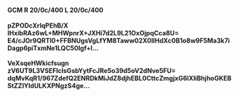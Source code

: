 #### GCM R 20/0c/400 L 20/0c/400
**pZPODcXrlqPEhB/X**<br/>**IHxibRAz6wL+MHWpnrX+JXHi7d2L9L21OxOjpqCca8U=**<br/>**E4/cJOr9QRTl0+FFBNUgsVgLfYM8Taww02X0IIHdXc0B1o8w9F5Ma3k7iDagp6piTxmNe1LQC50Igf+I...**<br/><br/>
**VeXsqeHWkicfsugn**<br/>**zV6UT9L3VSEFIcIsGsbYytFcJRe5o39d5oV2dNve5FU=**<br/>**dqMvKqR1/967ZdefQ2ENRDkMiJdZ8djhEBL0CttcZmgjxG6lXIiBhjhoGKEBStZZIYldULKXPNgzS4ge...**